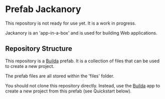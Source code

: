 # Prefab Jackanory

This repository is not ready for use yet. It is a work in progress.

Jackanory is an 'app-in-a-box' and is used for building Web applications.

## Repository Structure

This repository is a [Builda](http://builda.app) prefab. It is a collection of files that can be used to create a new project.

The prefab files are all stored within the 'files' folder.

You should not clone this repository directly. Instead, use the [Builda](http://builda.app) app to create a new project from this prefab (see Quickstart below).
